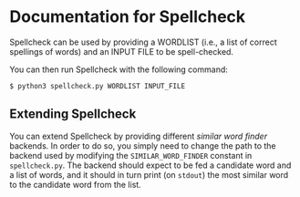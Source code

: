 # Documentation for Spellcheck

Spellcheck can be used by providing a WORDLIST (i.e., a list of correct spellings of words) and an
INPUT FILE to be spell-checked.

You can then run Spellcheck with the following command:

```console
$ python3 spellcheck.py WORDLIST INPUT_FILE
```

## Extending Spellcheck

You can extend Spellcheck by providing different _similar word finder_ backends. In order to do so,
you simply need to change the path to the backend used by modifying the `SIMILAR_WORD_FINDER`
constant in `spellcheck.py`. The backend should expect to be fed a candidate word and a list of
words, and it should in turn print (on `stdout`) the most similar word to the candidate word from
the list.
